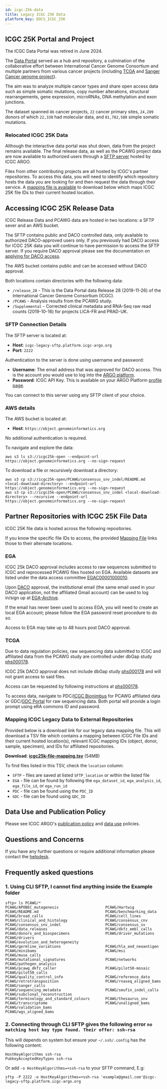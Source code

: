```yaml
---
id: icgc-25k-data
title: Legacy ICGC 25K Data
platform_key: DOCS_ICGC_25K
---
```


## ICGC 25K Portal and Project

The ICGC Data Portal was retired in June 2024.

The [Data Portal](https://pubmed.ncbi.nlm.nih.gov/21930502/) served as a hub and repository, a culmination of the collaborative effort between International Cancer Genome Consortium and multiple partners from various cancer projects (including [TCGA](https://www.cancer.gov/ccg/research/genome-sequencing/tcga) and [Sanger Cancer genome project](https://www.sanger.ac.uk/group/cancer-genome-project/)).

The aim was to analyze multiple cancer types and share open access data such as simple somatic mutations, copy number alterations, structural rearrangements, gene expression, microRNAs, DNA methylation and exon junctions.

The dataset spanned `86` cancer projects, `22` cancer primary sites, `24,289` donors of which `22,330` had molecular data, and `81,782,588` simple somatic mutations.

### Relocated ICGC 25K Data

Although the interactive data portal was shut down, data from the project remains available. The final release data, as well as the PCAWG project data are now available to authorized users through a [SFTP server](#accessing-icgc-25k-release-data) hosted by ICGC ARGO.

Files from other contributing projects are all hosted by ICGC's partner repositories. To access this data, you will need to identify which repository hosts the data you are looking for and then request the data through their service. A [mapping file is available](#mapping-icgc-legacy-data-to-external-repositories) to download below which maps ICGC 25K file IDs to their current hosted location.

## Accessing ICGC 25K Release Data

ICGC Release Data and PCAWG data are hosted in two locations: a SFTP sever and an AWS bucket.

The SFTP contains public and DACO controlled data, only available to authorized DACO-approved users only. If you previously had DACO access for ICGC 25K data you will continue to have permission to access the SFTP server. If you require DACO approval please see the documentation on [applying for DACO access](./daco/applying.md).

The AWS bucket contains public and can be accessed without DACO approval.

Both locations contain directories with the following data:

- `/release_28` - This is the Data Portal data Release 28 (2019-11-26) of the International Cancer Genome Consortium (ICGC).
- `/PCAWG` - Analysis results from the PCAWG study.
- `/Supplemental` - Corrected clinical metadata and RNA-Seq raw read counts (2019-10-16) for projects LICA-FR and PRAD-UK.


### SFTP Connection Details

The SFTP server is located at:

- **Host**: `icgc-legacy-sftp.platform.icgc-argo.org`
- **Port**: `2222`

Authentication to the server is done using username and password:

- **Username**: The email address that was approved for DACO access. This is the account you would use to log into the [ARGO platform](https://platform.icgc-argo.org).
- **Password**: ICGC API Key. This is available on your ARGO Platform [profile page](https://platform.icgc-argo.org/user).

You can connect to this server using any SFTP client of your choice.

### AWS details

The AWS bucket is located at: 
- **Host**: `https://object.genomeinformatics.org`

No additional authentication is required.

To navigate and explore the data:
```
aws s3 ls s3://icgc25k-open --endpoint-url https://object.genomeinformatics.org --no-sign-request
```
To download a file or recursively download a directory:
```
aws s3 cp s3://icgc25k-open/PCAWG/consensus_snv_indel/README.md <local-download-directory> --endpoint-url https://object.genomeinformatics.org --no-sign-request
aws s3 cp s3://icgc25k-open/PCAWG/consensus_snv_indel <local-download-directory> --recursive --endpoint-url https://object.genomeinformatics.org --no-sign-request
```



## Partner Repositories with ICGC 25K File Data

ICGC 25K file data is hosted across the following repositories.

If you know the specific file IDs to access, the provided [Mapping File](#mapping-icgc-legacy-data-to-external-repositories) links those to their alternate locations.

### EGA

ICGC 25k DACO approval includes access to raw sequences submitted to ICGC and reprocessed PCAWG files hosted on EGA. Available datasets are listed under the data access committee [EGAC00001000010](https://ega-archive.org/dacs/EGAC00001000010).

Upon [DACO](https://docs.icgc-argo.org/docs/data-access/daco/applying) approval, the institutional email (the same email used in your DACO application, not the affiliated Gmail account) can be used to log in/sign up at [EGA-Archive](https://ega-archive.org).

If the email has never been used to access EGA, you will need to create an local EGA account; please follow the EGA password reset procedure to do so.

Access to EGA may take up to 48 hours post DACO approval.

### TCGA

Due to data regulation policies, raw sequencing data submitted to ICGC and affiliated data from the PCAWG study are controlled under dbGap study [phs000178](https://www.ncbi.nlm.nih.gov/projects/gap/cgi-bin/study.cgi?study_id=phs000178.v11.p8).

ICGC 25k DACO approval does not include dbGap study [phs000178](https://www.ncbi.nlm.nih.gov/projects/gap/cgi-bin/study.cgi?study_id=phs000178.v11.p8) and will not grant access to said files.

Access can be requested by following instructions at [phs000178](https://www.ncbi.nlm.nih.gov/projects/gap/cgi-bin/study.cgi?study_id=phs000178.v11.p8).

To access data, navigate to PDC/[ICGC Bionimbus](https://icgc.bionimbus.org/files) for PCAWG affiliated data or GDC/[GDC Portal](https://portal.gdc.cancer.gov) for raw sequencing data. Both portal will provide a login prompt using eRA commons ID and password.

### Mapping ICGC Legacy Data to External Repositories

Provided below is a download link for our legacy data mapping file. This will download a TSV file which contains a mapping between ICGC File IDs and their current hosted location(s), relevant ICGC mapping IDs (object, donor, sample, specimen), and IDs for affiliated repositories.

**Download**: [**icgc25k-file-mapping.tsv**](https://icgc25k.s3.ca-central-1.amazonaws.com/icgc25k-legacy-data-locations.tsv) (54MB)

To find files listed in this TSV, check the `location` column:

- `SFTP` - files are saved at listed `SFTP_location` or within the listed file
- `EGA` - file can be found by following the `ega_dataset_id`, `ega_analysis_id`, `ega_file_id`, or `ega_run_id`
- `PDC` - file can be found using the `PDC_ID`
- `GDC` - file can be found using `GDC_ID`

## Data Use and Publication Policy

Please see ICGC ARGO's [publication policy](https://www.icgc-argo.org/page/77/e3-publication-policy) and [data use](https://www.icgc-argo.org/page/132/data-access-and-data-use-policies-and-guidelines) policies.

## Questions and Concerns

If you have any further questions or require additional information please contact the [helpdesk](https://platform.icgc-argo.org/contact).

## Frequently asked questions

### 1. Using CLI SFTP, I cannot find anything inside the **Example folder**
```
sftp> ls PCAWG/*
PCAWG/APOBEC_mutagenesis                     PCAWG/Hartwig                                PCAWG/README.md                              PCAWG/benchmarking_data                      PCAWG/broad_calls                            PCAWG/cell_lines                             PCAWG/clinical_and_histology                 PCAWG/consensus_cnv
PCAWG/consensus_snv_indel                    PCAWG/consensus_sv                           PCAWG/data_releases                          PCAWG/dkfz_embl_calls                        PCAWG/donors_and_biospecimens                PCAWG/driver_mutations                       PCAWG/drivers                                PCAWG/evolution_and_heterogeneity
PCAWG/germline_variations                    PCAWG/hla_and_neoantigen                     PCAWG/minibams                               PCAWG/msi                                    PCAWG/muse_calls                             PCAWG/mutational_signatures                  PCAWG/networks                               PCAWG/pathogen_analysis
PCAWG/pcawg_dkfz_caller                      PCAWG/pilot50-mosaic                         PCAWG/pilot50_calls                          PCAWG/quality_control_info                   PCAWG/reference_data                         PCAWG/retrotransposition                     PCAWG/rnaseq_aligned_bams                    PCAWG/sanger_calls
PCAWG/sequencing_metadata                    PCAWG/smufin_indel_calls                     PCAWG/subclonal_reconstruction               PCAWG/terminology_and_standard_colours       PCAWG/thesaurus_snv                          PCAWG/transcriptome                          PCAWG/unaligned_bams                         PCAWG/validation_bams
PCAWG/wgs_aligned_bams 
```

### 2. Connecting through CLI SFTP gives the following error `no matching host key type found. Their offer: ssh-rsa`

This will depends on system but ensure your `~/.ssh/.config` has the following content:

```
HostKeyAlgorithms ssh-rsa
PubkeyAcceptedKeyTypes ssh-rsa
```
Or add `-o HostKeyAlgorithms=+ssh-rsa` to your SFTP command, E.g:
```
sftp -P 2222 -o HostKeyAlgorithms=+ssh-rsa 'example@gmail.com'@icgc-legacy-sftp.platform.icgc-argo.org
```

